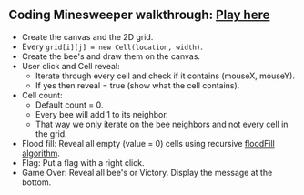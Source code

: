 ## Coding Minesweeper walkthrough: [Play here](https://pratham87.github.io/Minesweeper/)

* Create the canvas and the 2D grid.
* Every ```grid[i][j] = new Cell(location, width)```.
* Create the bee's and draw them on the canvas.
* User click and Cell reveal:
  * Iterate through every cell and check if it contains (mouseX, mouseY).
  * If yes then reveal = true (show what the cell contains).
* Cell count:
  * Default count = 0.
  * Every bee will add 1 to its neighbor.
  * That way we only iterate on the bee neighbors and not every cell in the grid.
* Flood fill: Reveal all empty (value = 0) cells using recursive [floodFill algorithm](https://en.wikipedia.org/wiki/Flood_fill).
* Flag: Put a flag with a right click.
* Game Over: Reveal all bee's or Victory. Display the message at the bottom.
